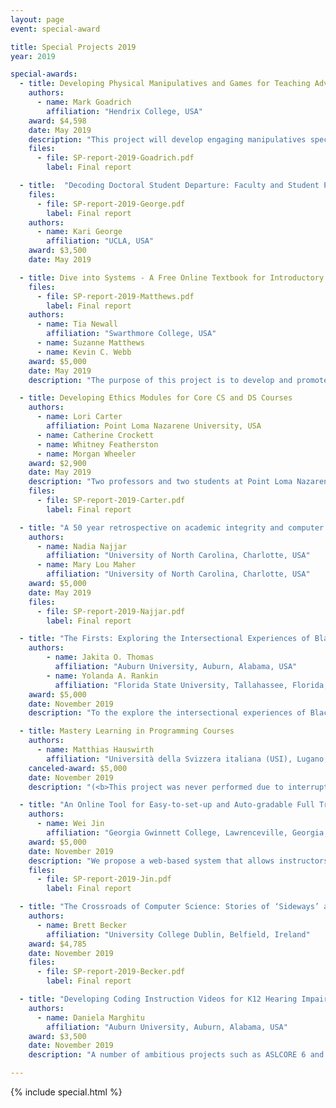```yaml
---
layout: page
event: special-award

title: Special Projects 2019
year: 2019

special-awards:
  - title: Developing Physical Manipulatives and Games for Teaching Advanced Data Structures
    authors:
      - name: Mark Goadrich
        affiliation: "Hendrix College, USA"
    award: $4,598
    date: May 2019
    description: "This project will develop engaging manipulatives specifically developed for physically demonstrating concepts in advanced data structures. Instructors will be able to use these tools to support lessons on sorting algorithms, binary search trees, heaps, sets, and hash tables."
    files:
      - file: SP-report-2019-Goadrich.pdf
        label: Final report

  - title:  "Decoding Doctoral Student Departure: Faculty and Student Perspectives"
    files:
      - file: SP-report-2019-George.pdf
        label: Final report
    authors:
      - name: Kari George
        affiliation: "UCLA, USA"
    award: $3,500
    date: May 2019

  - title: Dive into Systems - A Free Online Textbook for Introductory Computer Systems Topics
    files:
      - file: SP-report-2019-Matthews.pdf
        label: Final report
    authors:
      - name: Tia Newall
        affiliation: "Swarthmore College, USA"
      - name: Suzanne Matthews
      - name: Kevin C. Webb
    award: $5,000
    date: May 2019
    description: "The purpose of this project is to develop and promote a free online textbook that covers introductory computer systems, architecture and parallel computing."

  - title: Developing Ethics Modules for Core CS and DS Courses
    authors:
      - name: Lori Carter
        affiliation: Point Loma Nazarene University, USA
      - name: Catherine Crockett
      - name: Whitney Featherston
      - name: Morgan Wheeler
    award: $2,900
    date: May 2019
    description: "Two professors and two students at Point Loma Nazarene University (PLNU) have been working for the last year to create a series of 10-20 minute ethics modules that can be integrated into core Computer Science and Data Science courses. This project is for focus groups to obtain student feedback on the new modules and for subsequent refinement."
    files:
      - file: SP-report-2019-Carter.pdf
        label: Final report

  - title: "A 50 year retrospective on academic integrity and computer ethics in CS Education (Special theme “SIGCSE: 50 Years and Beyond”)"
    authors:
      - name: Nadia Najjar
        affiliation: "University of North Carolina, Charlotte, USA"
      - name: Mary Lou Maher
        affiliation: "University of North Carolina, Charlotte, USA"
    award: $5,000
    date: May 2019
    files:
      - file: SP-report-2019-Najjar.pdf
        label: Final report

  - title: "The Firsts: Exploring the Intersectional Experiences of Black Women in Computing Who Were First to be Conferred Ph.D.s in Computing/Computer Science at Colleges/Universities"
    authors:
        - name: Jakita O. Thomas
          affiliation: "Auburn University, Auburn, Alabama, USA"
        - name: Yolanda A. Rankin
          affiliation: "Florida State University, Tallahassee, Florida, USA"
    award: $5,000
    date: November 2019
    description: "To the explore the intersectional experiences of Black Women in Computing who were the first complete a Ph.D. in Computing/Computer Science (C/CS) from their respective institutions (1980’s – present)."

  - title: Mastery Learning in Programming Courses
    authors:
      - name: Matthias Hauswirth
        affiliation: "Università della Svizzera italiana (USI), Lugano, Switzerland"
    canceled-award: $5,000
    date: November 2019
    description: "(<b>This project was never performed due to interruption the covid pandemic had on our work patterns</b>). We want to plant the seeds for a community of practice on Mastery Learning for Programming Courses, by making our lessons learned and resources available in an easily adoptable way."

  - title: "An Online Tool for Easy-to-set-up and Auto-gradable Full Tracing Exercises"
    authors:
      - name: Wei Jin
        affiliation: "Georgia Gwinnett College, Lawrenceville, Georgia, USA"
    award: $5,000
    date: November 2019
    description: "We propose a web-based system that allows instructors to set up auto-gradable full tracing exercises easily. We will utilize pythontutor.com, a popular open-source code visualization tool, as the underlying system. The augmented system will help engage students in the learning process by require students to determine which line is executed next and what happens in memory/output before the system demonstrates the step."
    files:
      - file: SP-report-2019-Jin.pdf
        label: Final report

  - title: "The Crossroads of Computer Science: Stories of ‘Sideways’ and ‘Hidden’ Computer Scientists"
    authors:
      - name: Brett Becker
        affiliation: "University College Dublin, Belfield, Ireland"
    award: $4,785
    date: November 2019
    files:
      - file: SP-report-2019-Becker.pdf
        label: Final report

  - title: "Developing Coding Instruction Videos for K12 Hearing Impaired Students Using American Sign Language"
    authors:
      - name: Daniela Marghitu
        affiliation: "Auburn University, Auburn, Alabama, USA"
    award: $3,500
    date: November 2019
    description: "A number of ambitious projects such as ASLCORE 6 and ASLClear 7 are working on creating American Sign Language (ASL) signs for STEM disciplines. For example, in the computer science domain, ASLCORE has produced signs for concepts such as “Recursion”, “Debugger”, “Linked List” and “Variable”. In this way, computer science jargon is being made accessible to students who are hearing impaired. Drag and Drop coding applications such as MIT’s Scratch 8 are popularly used to teach K-12 students to code. Our project aims to make computer science concepts, using Block-based coding, a more inclusive experience for hearing impaired students."

---
```


{% include special.html %}
